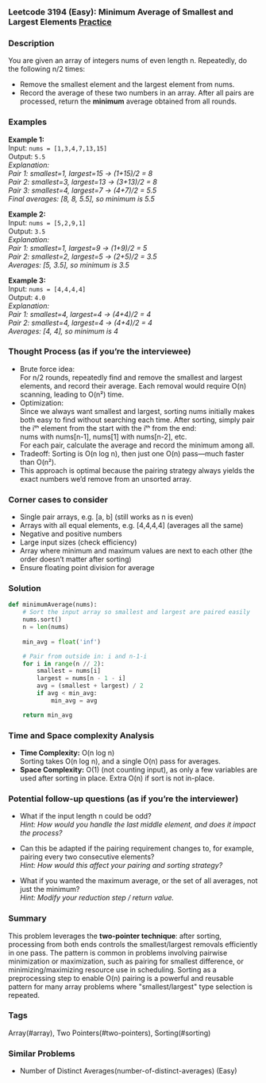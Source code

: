 ### Leetcode 3194 (Easy): Minimum Average of Smallest and Largest Elements [Practice](https://leetcode.com/problems/minimum-average-of-smallest-and-largest-elements)

### Description  
You are given an array of integers nums of even length n. Repeatedly, do the following n/2 times:
- Remove the smallest element and the largest element from nums.
- Record the average of these two numbers in an array.
After all pairs are processed, return the **minimum** average obtained from all rounds.

### Examples  

**Example 1:**  
Input: `nums = [1,3,4,7,13,15]`  
Output: `5.5`  
*Explanation:  
Pair 1: smallest=1, largest=15 → (1+15)/2 = 8  
Pair 2: smallest=3, largest=13 → (3+13)/2 = 8  
Pair 3: smallest=4, largest=7 → (4+7)/2 = 5.5  
Final averages: [8, 8, 5.5], so minimum is 5.5*

**Example 2:**  
Input: `nums = [5,2,9,1]`  
Output: `3.5`  
*Explanation:  
Pair 1: smallest=1, largest=9 → (1+9)/2 = 5  
Pair 2: smallest=2, largest=5 → (2+5)/2 = 3.5  
Averages: [5, 3.5], so minimum is 3.5*

**Example 3:**  
Input: `nums = [4,4,4,4]`  
Output: `4.0`  
*Explanation:  
Pair 1: smallest=4, largest=4 → (4+4)/2 = 4  
Pair 2: smallest=4, largest=4 → (4+4)/2 = 4  
Averages: [4, 4], so minimum is 4*

### Thought Process (as if you’re the interviewee)  
- Brute force idea:  
  For n/2 rounds, repeatedly find and remove the smallest and largest elements, and record their average. Each removal would require O(n) scanning, leading to O(n²) time.  
- Optimization:  
  Since we always want smallest and largest, sorting nums initially makes both easy to find without searching each time. After sorting, simply pair the iᵗʰ element from the start with the iᵗʰ from the end:  
  nums with nums[n-1], nums[1] with nums[n-2], etc.  
  For each pair, calculate the average and record the minimum among all.  
- Tradeoff: Sorting is O(n log n), then just one O(n) pass—much faster than O(n²).  
- This approach is optimal because the pairing strategy always yields the exact numbers we’d remove from an unsorted array.

### Corner cases to consider  
- Single pair arrays, e.g. [a, b] (still works as n is even)
- Arrays with all equal elements, e.g. [4,4,4,4] (averages all the same)
- Negative and positive numbers
- Large input sizes (check efficiency)
- Array where minimum and maximum values are next to each other (the order doesn’t matter after sorting)
- Ensure floating point division for average

### Solution

```python
def minimumAverage(nums):
    # Sort the input array so smallest and largest are paired easily
    nums.sort()
    n = len(nums)
    
    min_avg = float('inf')

    # Pair from outside in: i and n-1-i
    for i in range(n // 2):
        smallest = nums[i]
        largest = nums[n - 1 - i]
        avg = (smallest + largest) / 2
        if avg < min_avg:
            min_avg = avg

    return min_avg
```

### Time and Space complexity Analysis  

- **Time Complexity:** O(n log n)  
  Sorting takes O(n log n), and a single O(n) pass for averages.
- **Space Complexity:** O(1) (not counting input), as only a few variables are used after sorting in place. Extra O(n) if sort is not in-place.

### Potential follow-up questions (as if you’re the interviewer)  

- What if the input length n could be odd?  
  *Hint: How would you handle the last middle element, and does it impact the process?*  

- Can this be adapted if the pairing requirement changes to, for example, pairing every two consecutive elements?  
  *Hint: How would this affect your pairing and sorting strategy?*  

- What if you wanted the maximum average, or the set of all averages, not just the minimum?  
  *Hint: Modify your reduction step / return value.*

### Summary
This problem leverages the **two-pointer technique**: after sorting, processing from both ends controls the smallest/largest removals efficiently in one pass. The pattern is common in problems involving pairwise minimization or maximization, such as pairing for smallest difference, or minimizing/maximizing resource use in scheduling. Sorting as a preprocessing step to enable O(n) pairing is a powerful and reusable pattern for many array problems where "smallest/largest" type selection is repeated.

### Tags
Array(#array), Two Pointers(#two-pointers), Sorting(#sorting)

### Similar Problems
- Number of Distinct Averages(number-of-distinct-averages) (Easy)